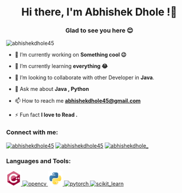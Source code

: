<h1 align="center">Hi there, I'm Abhishek Dhole !👋</h1>
<h3 align="center">Glad to see you here 😊</h3>

<p align="left"> <img src="https://komarev.com/ghpvc/?username=abhishekdhole45&label=Profile%20views&color=0e75b6&style=flat" alt="abhishekdhole45" /> </p>

- 🔭 I’m currently working on **Something cool 😉**

- 🌱 I’m currently learning **everything 😂**

- 👯 I’m looking to collaborate with other Developer in **Java**.

- 💬 Ask me about **Java , Python**

- 📫 How to reach me **abhishekdhole45@gmail.com**

- ⚡ Fun fact **I love to Read .**

<h3 align="left">Connect with me:</h3>
<p align="left">
<a href="https://linkedin.com/in/abhishekdhole45" target="blank"><img align="center" src="https://raw.githubusercontent.com/rahuldkjain/github-profile-readme-generator/master/src/images/icons/Social/linked-in-alt.svg" alt="abhishekdhole45" height="30" width="40" /></a>
<a href="https://kaggle.com/abhishekdhole" target="blank"><img align="center" src="https://raw.githubusercontent.com/rahuldkjain/github-profile-readme-generator/master/src/images/icons/Social/kaggle.svg" alt="abhishekdhole45" height="30" width="40" /></a>
<a href="https://instagram.com/abhishekdhole_" target="blank"><img align="center" src="https://raw.githubusercontent.com/rahuldkjain/github-profile-readme-generator/master/src/images/icons/Social/instagram.svg" alt="abhishekdhole_" height="30" width="40" /></a>
</p>

<h3 align="left">Languages and Tools:</h3>
<p align="left"> <a href="https://www.w3schools.com/cpp/" target="_blank"> <img src="https://raw.githubusercontent.com/devicons/devicon/master/icons/cplusplus/cplusplus-original.svg" alt="cplusplus" width="40" height="40"/> </a> <a href="https://opencv.org/" target="_blank"> <img src="https://www.vectorlogo.zone/logos/opencv/opencv-icon.svg" alt="opencv" width="40" height="40"/> </a> <a href="https://www.python.org" target="_blank"> <img src="https://raw.githubusercontent.com/devicons/devicon/master/icons/python/python-original.svg" alt="python" width="40" height="40"/> </a> <a href="https://pytorch.org/" target="_blank"> <img src="https://www.vectorlogo.zone/logos/pytorch/pytorch-icon.svg" alt="pytorch" width="40" height="40"/> </a> <a href="https://scikit-learn.org/" target="_blank"> <img src="https://upload.wikimedia.org/wikipedia/commons/0/05/Scikit_learn_logo_small.svg" alt="scikit_learn" width="40" height="40"/> </a> </p>

